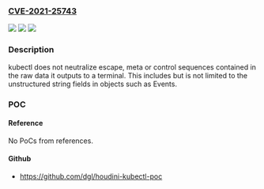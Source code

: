 ### [CVE-2021-25743](https://cve.mitre.org/cgi-bin/cvename.cgi?name=CVE-2021-25743)
![](https://img.shields.io/static/v1?label=Product&message=Kubernetes&color=blue)
![](https://img.shields.io/static/v1?label=Version&message=%3C%3D%201.23.1%20&color=brighgreen)
![](https://img.shields.io/static/v1?label=Vulnerability&message=CWE-150%3A%20Improper%20Neutralization%20of%20Escape%2C%20Meta%2C%20or%20Control%20Sequences&color=brighgreen)

### Description

kubectl does not neutralize escape, meta or control sequences contained in the raw data it outputs to a terminal. This includes but is not limited to the unstructured string fields in objects such as Events.

### POC

#### Reference
No PoCs from references.

#### Github
- https://github.com/dgl/houdini-kubectl-poc

